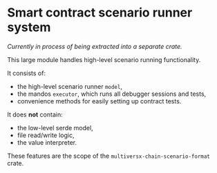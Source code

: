 # Smart contract scenario runner system

*Currently in process of being extracted into a separate crate.*

This large module handles high-level scenario running functionality.

It consists of:
- the high-level scenario runner `model`,
- the mandos `executor`, which runs all debugger sessions and tests,
- convenience methods for easily setting up contract tests.

It does **not** contain:
- the low-level serde model,
- file read/write logic,
- the value interpreter.

These features are the scope of the `multiversx-chain-scenario-format` crate.
